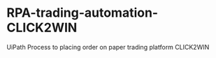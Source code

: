 # RPA-trading-automation-CLICK2WIN
UiPath Process to placing order on paper trading platform CLICK2WIN
